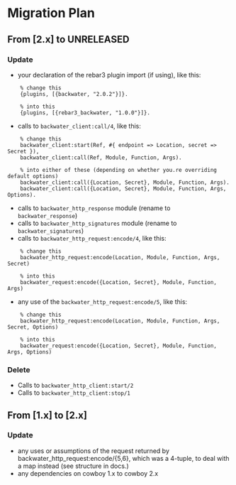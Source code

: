 # Migration Plan

## From [2.x] to UNRELEASED
### Update
- your declaration of the rebar3 plugin import (if using), like this:
```
    % change this
    {plugins, [{backwater, "2.0.2"}]}.

    % into this
    {plugins, [{rebar3_backwater, "1.0.0"}]}.
```
- calls to `backwater_client:call/4`, like this:
```
    % change this
    backwater_client:start(Ref, #{ endpoint => Location, secret => Secret }),
    backwater_client:call(Ref, Module, Function, Args).

    % into either of these (depending on whether you.re overriding default options)
    backwater_client:call({Location, Secret}, Module, Function, Args).
    backwater_client:call({Location, Secret}, Module, Function, Args, Options).
```
- calls to `backwater_http_response` module (rename to `backwater_response`)
- calls to `backwater_http_signatures` module (rename to `backwater_signatures`)
- calls to `backwater_http_request:encode/4`, like this:
```
    % change this
    backwater_http_request:encode(Location, Module, Function, Args, Secret)

    % into this
    backwater_request:encode({Location, Secret}, Module, Function, Args)
```
- any use of the `backwater_http_request:encode/5`, like this:
```
    % change this
    backwater_http_request:encode(Location, Module, Function, Args, Secret, Options)

    % into this
    backwater_request:encode({Location, Secret}, Module, Function, Args, Options)
```
### Delete
- Calls to `backwater_http_client:start/2`
- Calls to `backwater_http_client:stop/1`

## From [1.x] to [2.x]
### Update
- any uses or assumptions of the request returned by backwater_http_request:encode/{5,6}, which was a 4-tuple, to deal with a map instead (see structure in docs.)
- any dependencies on cowboy 1.x to cowboy 2.x

